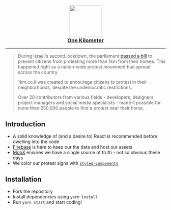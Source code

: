 <h3 align="center">
  <a href="#">
    <img width="100" src="https://raw.githubusercontent.com/guytepper/1km.co.il/master/public/apple-touch-icon.png" alt="" />
  </a>
  <br />
  <a href="https://1km.co.il">One Kilometer</a>
</h3>

<hr/>

> During Israel's second lockdown, the parliament [passed a bill](https://en.wikipedia.org/wiki/COVID-19_pandemic_in_Israel#Protests) to prevent citizens from protesting more than 1km from their homes. This happened right as a nation-wide protest movement had spread across the country.
>
> 1km.co.il was created to encourage citizens to protest in their neighborhoods, despite the undemocratic restrictions.
>
> Over 20 contributors from various fields - developers, designers, project managers and social media specialists - made it possible for more than 250,000 people to find a protest near their home.

## Introduction

- A solid knowledge of (and a desire to) React is recommended before dwelling into the code
- [Firebase](https://firebase.google.com/) is here to keep our the data and host our assets
- [MobX](https://mobx.js.org/README.html) ensures we have a single source of truth - not so obvious these days
- We color our protest signs with [`styled-components`](https://styled-components.com/)

## Installation

- Fork the repository
- Install dependencies using `yarn install`
- Run `yarn start` and start coding!
